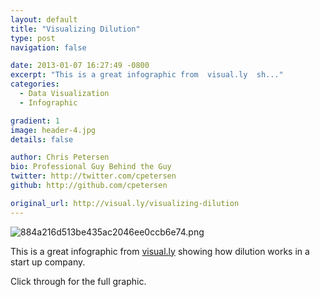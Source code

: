 ```yaml
---
layout: default
title: "Visualizing Dilution"
type: post
navigation: false

date: 2013-01-07 16:27:49 -0800
excerpt: "This is a great infographic from  visual.ly  sh..."
categories:
  - Data Visualization
  - Infographic

gradient: 1
image: header-4.jpg
details: false

author: Chris Petersen
bio: Professional Guy Behind the Guy
twitter: http://twitter.com/cpetersen
github: http://github.com/cpetersen

original_url: http://visual.ly/visualizing-dilution
---
```



  ![884a216d513be435ac2046ee0ccb6e74.png](/attachments/884a216d513be435ac2046ee0ccb6e74/image.png) 

 This is a great infographic from  [visual.ly](http://visual.ly)  showing how dilution works in a start up company.

 Click through for the full graphic.

 
